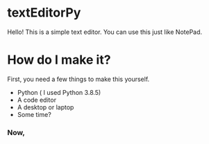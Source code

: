 # textEditorPy

Hello! This is a simple text editor. You can use this just like NotePad.

# How do I make it?

First, you need a few things to make this yourself. 
- Python ( I used Python 3.8.5)
- A code editor 
- A desktop or laptop
- Some time?
### Now,
